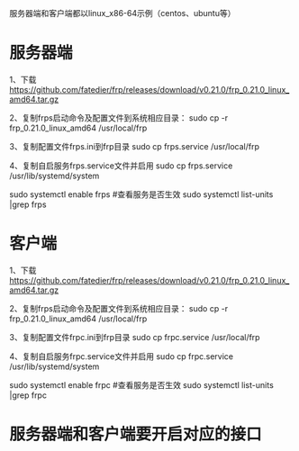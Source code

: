 服务器端和客户端都以linux_x86-64示例（centos、ubuntu等）

# 服务器端

1、下载 https://github.com/fatedier/frp/releases/download/v0.21.0/frp_0.21.0_linux_amd64.tar.gz

2、复制frps启动命令及配置文件到系统相应目录：
sudo cp -r frp_0.21.0_linux_amd64 /usr/local/frp

3、复制配置文件frps.ini到frp目录
sudo cp frps.service /usr/local/frp

4、复制自启服务frps.service文件并启用
sudo cp frps.service /usr/lib/systemd/system

sudo systemctl enable frps
#查看服务是否生效
sudo systemctl list-units |grep frps


# 客户端

1、下载 https://github.com/fatedier/frp/releases/download/v0.21.0/frp_0.21.0_linux_amd64.tar.gz

2、复制frps启动命令及配置文件到系统相应目录：
sudo cp -r frp_0.21.0_linux_amd64 /usr/local/frp

3、复制配置文件frpc.ini到frp目录
sudo cp frpc.service /usr/local/frp

4、复制自启服务frpc.service文件并启用
sudo cp frpc.service /usr/lib/systemd/system

sudo systemctl enable frpc
#查看服务是否生效
sudo systemctl list-units |grep frpc

# 服务器端和客户端要开启对应的接口
